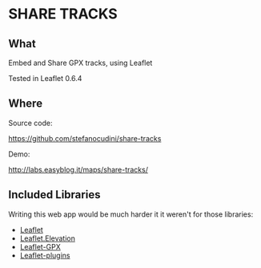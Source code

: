 SHARE TRACKS
============

What
------

Embed and Share GPX tracks, using Leaflet

Tested in Leaflet 0.6.4

Where
------

Source code:

https://github.com/stefanocudini/share-tracks

Demo:

http://labs.easyblog.it/maps/share-tracks/


Included Libraries
------

Writing this web app would be much harder it it weren't for those libraries:

* [Leaflet](https://github.com/Leaflet/Leaflet)
* [Leaflet.Elevation](https://github.com/MrMufflon/Leaflet.Elevation)
* [Leaflet-GPX](https://github.com/mpetazzoni/leaflet-gpx)
* [Leaflet-plugins](https://github.com/shramov/leaflet-plugins)
